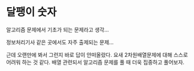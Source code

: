 # 달팽이 숫자

알고리즘 문제에서 기초가 되는 문제라고 생각...

정보처리기사 같은 곳에서도 자주 출제되는 문제...

근데 오랜만에 봐서 그런지 바로 답이 안떠올랐다. 요새 2차원배열문제에 대해 스스로 어려워 하는 것 같다. 배열 관련되서 알고리즘 문제를 풀 때 더욱 집중하고 풀어보자.